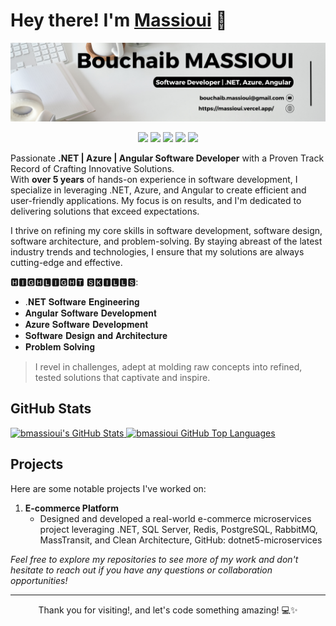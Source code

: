 # Hey there! I'm [Massioui](https://massioui.vercel.app/) 👋

![bmassioui](banner.png)

<p align="center">
  <a href="https://www.linkedin.com/in/bouchaib-massioui/"><img src="https://img.shields.io/badge/-LinkedIn-020202?style=flat-square&logo=linkedin&logoColor=white"/></a>
  <a href="https://www.xing.com/profile/BOUCHAIB_MASSIOUI/web_profiles"><img src="https://img.shields.io/badge/-xing-020202.svg?style=flat-square&logo=xing&logoColor=white"/></a>
  <a href="https://massioui.vercel.app/"><img src="https://img.shields.io/badge/-Portfolio-020202?style=flat-square&logo=firefox&logoColor=white"/></a>
  <a href="https://dev.to/bmassioui"><img src="https://img.shields.io/badge/dev.to-020202?style=flat-square&logo=dev.to&logoColor=white"/></a>
  <a href="https://medium.com/@bouchaib.massioui"><img src="https://img.shields.io/badge/Medium-020202?style=flat-square&logo=medium&logoColor=white"/></a>
</p>

Passionate **.NET | Azure | Angular Software Developer** with a Proven Track Record of Crafting Innovative Solutions.      
With **over 5 years** of hands-on experience in software development, I specialize in leveraging .NET, Azure, and Angular to create efficient and user-friendly applications. My focus is on results, and I'm dedicated to delivering solutions that exceed expectations.

I thrive on refining my core skills in software development, software design, software architecture, and problem-solving. By staying abreast of the latest industry trends and technologies, I ensure that my solutions are always cutting-edge and effective.

🅷🅸🅶🅷🅻🅸🅶🅷🆃 🆂🅺🅸🅻🅻🆂:
- .𝐍𝐄𝐓 𝐒𝐨𝐟𝐭𝐰𝐚𝐫𝐞 𝐄𝐧𝐠𝐢𝐧𝐞𝐞𝐫𝐢𝐧𝐠
- 𝐀𝐧𝐠𝐮𝐥𝐚𝐫 𝐒𝐨𝐟𝐭𝐰𝐚𝐫𝐞 𝐃𝐞𝐯𝐞𝐥𝐨𝐩𝐦𝐞𝐧𝐭
- 𝐀𝐳𝐮𝐫𝐞 𝐒𝐨𝐟𝐭𝐰𝐚𝐫𝐞 𝐃𝐞𝐯𝐞𝐥𝐨𝐩𝐦𝐞𝐧𝐭
- 𝐒𝐨𝐟𝐭𝐰𝐚𝐫𝐞 𝐃𝐞𝐬𝐢𝐠𝐧 𝐚𝐧𝐝 𝐀𝐫𝐜𝐡𝐢𝐭𝐞𝐜𝐭𝐮𝐫𝐞
- 𝐏𝐫𝐨𝐛𝐥𝐞𝐦 𝐒𝐨𝐥𝐯𝐢𝐧𝐠

> I revel in challenges, adept at molding raw concepts into refined, tested solutions that captivate and inspire.

## GitHub Stats
  <a href="https://github.com/bmassioui">
    <img height="180em" src="https://github-readme-stats.vercel.app/api?username=bmassioui&show_icons=true&theme=swift&count_private=true" alt="bmassioui's GitHub Stats" />
    <img height="180em" src="https://github-readme-stats.vercel.app/api/top-langs/?username=bmassioui&theme=swift&layout=compact" 
      alt="bmassioui GitHub Top Languages" />
  </a>

## Projects

Here are some notable projects I've worked on:

1. **E-commerce Platform**  
   - Designed and developed a real-world e-commerce microservices project leveraging .NET, SQL Server, Redis, PostgreSQL, RabbitMQ, MassTransit, and Clean Architecture, GitHub: dotnet5-microservices

_Feel free to explore my repositories to see more of my work and don't hesitate to reach out if you have any questions or collaboration opportunities!_

<hr/>
<p align="center">
  Thank you for visiting!, and let's code something amazing! 💻✨
</p>
